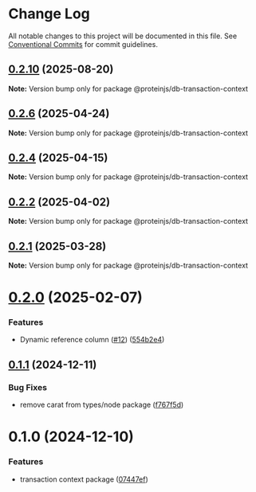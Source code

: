 # Change Log

All notable changes to this project will be documented in this file.
See [Conventional Commits](https://conventionalcommits.org) for commit guidelines.

## [0.2.10](https://github.com/proteinjs/db/compare/@proteinjs/db-transaction-context@0.2.9...@proteinjs/db-transaction-context@0.2.10) (2025-08-20)

**Note:** Version bump only for package @proteinjs/db-transaction-context





## [0.2.6](https://github.com/proteinjs/db/compare/@proteinjs/db-transaction-context@0.2.5...@proteinjs/db-transaction-context@0.2.6) (2025-04-24)

**Note:** Version bump only for package @proteinjs/db-transaction-context





## [0.2.4](https://github.com/proteinjs/db/compare/@proteinjs/db-transaction-context@0.2.3...@proteinjs/db-transaction-context@0.2.4) (2025-04-15)

**Note:** Version bump only for package @proteinjs/db-transaction-context





## [0.2.2](https://github.com/proteinjs/db/compare/@proteinjs/db-transaction-context@0.2.1...@proteinjs/db-transaction-context@0.2.2) (2025-04-02)

**Note:** Version bump only for package @proteinjs/db-transaction-context





## [0.2.1](https://github.com/proteinjs/db/compare/@proteinjs/db-transaction-context@0.2.0...@proteinjs/db-transaction-context@0.2.1) (2025-03-28)

**Note:** Version bump only for package @proteinjs/db-transaction-context





# [0.2.0](https://github.com/proteinjs/db/compare/@proteinjs/db-transaction-context@0.1.1...@proteinjs/db-transaction-context@0.2.0) (2025-02-07)


### Features

* Dynamic reference column ([#12](https://github.com/proteinjs/db/issues/12)) ([554b2e4](https://github.com/proteinjs/db/commit/554b2e4159f1d692d2ae976461c60f88639ecf22))





## [0.1.1](https://github.com/proteinjs/db/compare/@proteinjs/db-transaction-context@0.1.0...@proteinjs/db-transaction-context@0.1.1) (2024-12-11)


### Bug Fixes

* remove carat from types/node package ([f767f5d](https://github.com/proteinjs/db/commit/f767f5d9de129c7db02f83f8075d5490af954111))





# 0.1.0 (2024-12-10)


### Features

* transaction context package ([07447ef](https://github.com/proteinjs/db/commit/07447ef706524bb2068c28505dc6ce06ad14c90d))
